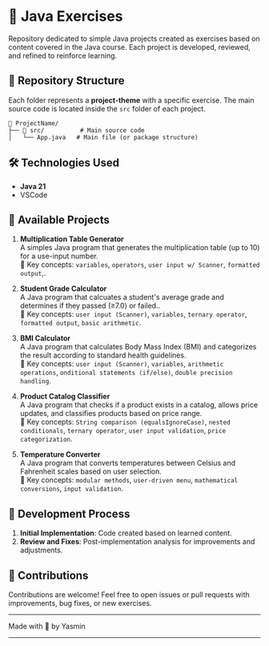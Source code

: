 # 🚀 Java Exercises

Repository dedicated to simple Java projects created as exercises based on content covered in the Java course. Each project is developed, reviewed, and refined to reinforce learning.

## 📂 Repository Structure

Each folder represents a **project-theme** with a specific exercise. The main source code is located inside the `src` folder of each project.

```
📁 ProjectName/
├── 📁 src/          # Main source code
│   └── App.java   # Main file (or package structure)
```

## 🛠️ Technologies Used

- **Java 21** 
- VSCode

## 📌 Available Projects

1. **Multiplication Table Generator**  
   A simples Java program that generates the multiplication table (up to 10) for a use-input number.  
   📌 Key concepts: `variables`, `operators`, `user input w/ Scanner`, `formatted output`,.

2. **Student Grade Calculator**  
   A Java program that calcuates a student's average grade and determines if they passed (≥7.0) or failed..  
   📌 Key concepts: `user input (Scanner)`, `variables`, `ternary operator`, `formatted output`, `basic arithmetic`.

3. **BMI Calculator**  
   A Java program that calculates Body Mass Index (BMI) and categorizes the result according to standard health guidelines.  
   📌 Key concepts: `user input (Scanner)`, `variables`, `arithmetic operations`, `onditional statements (if/else)`, `double precision handling`.

4. **Product Catalog Classifier**  
   A Java program that checks if a product exists in a catalog, allows price updates, and classifies products based on price range.  
   📌 Key concepts: `String comparison (equalsIgnoreCase)`, `nested conditionals`, `ternary operator`, `user input validation`, `price categorization`.

5. **Temperature Converter**  
   A Java program that converts temperatures between Celsius and Fahrenheit scales based on user selection.  
   📌 Key concepts: `modular methods`, `user-driven menu`, `mathematical conversions`, `input validation`.


## 🔄 Development Process

1. **Initial Implementation**: Code created based on learned content.  
2. **Review and Fixes**: Post-implementation analysis for improvements and adjustments.  


## 🤝 Contributions

Contributions are welcome! Feel free to open issues or pull requests with improvements, bug fixes, or new exercises.


---

Made with 💙 by Yasmin

---
